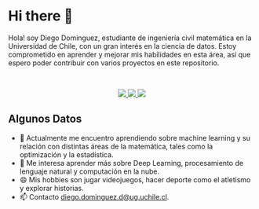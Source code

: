# Hi there 👋

<!--
**DDominguezD/DDominguezD** is a ✨ _special_ ✨ repository because its `README.md` (this file) appears on your GitHub profile.

Here are some ideas to get you started:

- 🔭 I’m currently working on ...
- 🌱 I’m currently learning ...
- 👯 I’m looking to collaborate on ...
- 🤔 I’m looking for help with ...
- 💬 Ask me about ...
- 📫 How to reach me: ...
- 😄 Pronouns: ...
- ⚡ Fun fact: ...
-->

Hola! soy Diego Dominguez, estudiante de ingeniería civil matemática en la Universidad de Chile, con un gran interés en la ciencia de datos. Estoy comprometido en aprender y mejorar mis habilidades en esta área, así que espero poder contribuir con varios proyectos en este repositorio. 

<br>

<p align="center">
    <a href="www.linkedin.com/in/diego-dominguez-d">
        <img src="https://img.shields.io/badge/LinkedIn-0077B5?style=for-the-badge&logo=linkedin&logoColor=white"/>
    </a>
    <a href="mailto:diego7dominguez7@gmail.com">
        <img src="https://img.shields.io/badge/Gmail-D14836?style=for-the-badge&logo=gmail&logoColor=white"/>
    </a>
    <a href="CV.pdf">
        <img src="https://img.shields.io/badge/Resume-Blue?style=for-the-badge&logoColor=white"/>
    </a>
</p>

## Algunos Datos

- 🔭 Actualmente me encuentro aprendiendo sobre machine learning y su relación con distintas áreas de la matemática, tales como la optimización y la estadística. 
- 🌱 Me interesa aprender más sobre Deep Learning, procesamiento de lenguaje natural y computación en la nube.
- 😄 Mis hobbies son jugar videojuegos, hacer deporte como el atletismo y explorar historias.
- 📫 Contacto [diego.dominguez.d@ug.uchile.cl](diego.dominguez.d@ug.uchile.cl).

